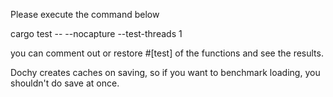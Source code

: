 Please execute the command below

cargo test -- --nocapture --test-threads 1

you can comment out or restore #[test] of the functions and see the results.

Dochy creates caches on saving, so if you want to benchmark loading, you shouldn't do save at once.